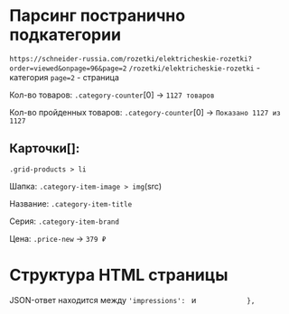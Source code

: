 # Парсинг постранично подкатегории

`https://schneider-russia.com/rozetki/elektricheskie-rozetki?order=viewed&onpage=96&page=2`
`/rozetki/elektricheskie-rozetki` - категория
`page=2` - страница

Кол-во товаров:
`.category-counter`[0] -> `1127 товаров`

Кол-во пройденных товаров:
`.category-counter`[0] -> `Показано 1127 из 1127`

## Карточки[]:

`.grid-products > li`

Шапка:
`.category-item-image > img`(src)

Название:
`.category-item-title`

Серия:
`.category-item-brand`

Цена:
`.price-new` -> `379 ₽`

# Структура HTML страницы

JSON-ответ находится между
`'impressions': `
и
`			 },`
